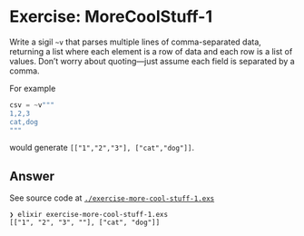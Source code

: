 # Exercise: MoreCoolStuff-1

Write a sigil `~v` that parses multiple lines of comma-separated data, returning a list where each element is a row of data and each row is a list of values. Don’t worry about quoting—just assume each field is separated by a comma.

For example
```elixir
csv = ~v"""
1,2,3
cat,dog
"""
```

would generate `[["1","2","3"], ["cat","dog"]]`.

## Answer

See source code at [`./exercise-more-cool-stuff-1.exs`](./exercise-more-cool-stuff-1.exs)
```
❯ elixir exercise-more-cool-stuff-1.exs
[["1", "2", "3", ""], ["cat", "dog"]]
```
